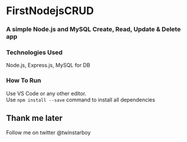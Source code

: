 # FirstNodejsCRUD
### A simple Node.js and MySQL Create, Read, Update & Delete app
### Technologies Used
Node.js,
Express.js,
MySQL for DB
### How To Run
Use VS Code or any other editor.<br/>
Use `npm install --save` command to install all dependencies
## Thank me later
Follow me on twitter @twinstarboy

